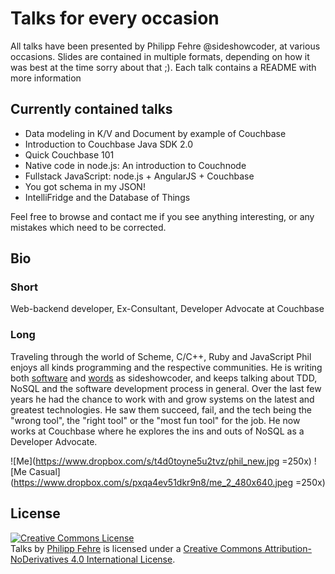 Talks for every occasion
========================

All talks have been presented by Philipp Fehre @sideshowcoder, at various
occasions. Slides are contained in multiple formats, depending on how it was
best at the time sorry about that ;). Each talk contains a README with more
information

Currently contained talks
-------------------------

- Data modeling in K/V and Document by example of Couchbase
- Introduction to Couchbase Java SDK 2.0
- Quick Couchbase 101
- Native code in node.js: An introduction to Couchnode
- Fullstack JavaScript: node.js + AngularJS + Couchbase
- You got schema in my JSON!
- IntelliFridge and the Database of Things

Feel free to browse and contact me if you see anything interesting, or any
mistakes which need to be corrected.

Bio
---
### Short
Web-backend developer, Ex-Consultant, Developer Advocate at Couchbase

### Long
Traveling through the world of Scheme, C/C++, Ruby and JavaScript Phil enjoys
all kinds programming and the respective communities. He is writing both
[software](https://github.com/sideshowcoder) and
[words](http://sideshowcoder.com) as sideshowcoder, and keeps talking about TDD,
NoSQL and the software development process in general. Over the last few years
he had the chance to work with and grow systems on the latest and greatest
technologies. He saw them succeed, fail, and the tech being the "wrong tool",
the "right tool" or the "most fun tool" for the job. He now works at Couchbase
where he explores the ins and outs of NoSQL as a Developer Advocate.

![Me](https://www.dropbox.com/s/t4d0toyne5u2tvz/phil_new.jpg =250x)
![Me Casual](https://www.dropbox.com/s/pxqa4ev51dkr9n8/me_2_480x640.jpeg =250x)

License
-------

<a rel="license" href="http://creativecommons.org/licenses/by-nd/4.0/"><img
alt="Creative Commons License" style="border-width:0"
src="https://i.creativecommons.org/l/by-nd/4.0/80x15.png" /></a><br /><span
xmlns:dct="http://purl.org/dc/terms/" property="dct:title">Talks</span> by <a
xmlns:cc="http://creativecommons.org/ns#" href="http://sideshowcoder.com"
property="cc:attributionName" rel="cc:attributionURL">Philipp Fehre</a> is
licensed under a <a rel="license"
href="http://creativecommons.org/licenses/by-nd/4.0/">Creative Commons
Attribution-NoDerivatives 4.0 International License</a>.

